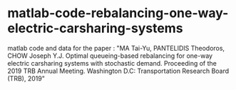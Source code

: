 # matlab-code-rebalancing-one-way-electric-carsharing-systems
matlab code and data for the paper : "MA Tai-Yu, PANTELIDIS Theodoros, CHOW Joseph Y.J. Optimal queueing-based rebalancing for one-way electric carsharing systems with stochastic demand. Proceeding of the 2019 TRB Annual Meeting. Washington D.C: Transportation Research Board (TRB), 2019"

